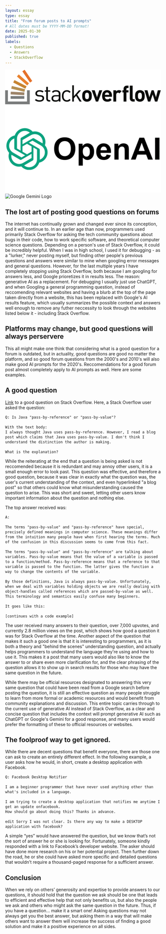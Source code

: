 ```yaml
---
layout: essay
type: essay
title: "From forum posts to AI prompts"
# All dates must be YYYY-MM-DD format!
date: 2025-01-30
published: true
labels:
  - Questions
  - Answers
  - StackOverflow
---
```


![Stack Overflow Logo](img/stack-overflow-logo-png-transparent.png)
![OpenAI Logo](img/open-ai-logo.png)
![Google Gemini Logo](img/Google_Gemini_logo.svg)

## The lost art of posting good questions on forums

The internet has continually grown and changed ever since its conception, and it will continue to. In an earlier age than now, programmers used primarily Stack Overflow for asking the tech community questions about bugs in their code, how to work specific software, and theoretical computer science questions. Depending on a person's use of Stack Overflow, it could be incredibly helpful. When I was in high school, I used it for debugging - as a "lurker," never posting myself, but finding other people's previous questions and answers were similar to mine when googling error messages and general questions. However, for the last multiple years I have completely stopping using Stack Overflow, both because I am googling for answers less, and Google prioretizes it in results less. The reason: generative AI as a replacement. For debugging I usually just use ChatGPT, and when Googling a general programming question, instead of reccomending relevant websites and having a blurb at the top of the page taken directly from a website, this has been replaced with Google's AI results feature, which usually summarizes the possible context and answers well enough to remove any futher neccessity to look through the websites listed below it - including Stack Overflow. 

## Platforms may change, but good questions will always perservere

This all might make one think that considering what is a good question for a forum is outdated, but in actuality, good questions are good no matter the platform, and so good forum questions from the 2000's and 2010's will also make good AI prompts for the 2020's. Reccomendations for a good forum post almost completely apply to AI prompts as well. Here are some examples.

## A good question

[Link](https://stackoverflow.com/questions/40480/is-java-pass-by-reference-or-pass-by-value) to a good question on Stack Overflow.
Here, a Stack Overflow user asked the question: 
```
Q: Is Java "pass-by-reference" or "pass-by-value"?

With the text body:
I always thought Java uses pass-by-reference. However, I read a blog post which claims that Java uses pass-by-value. I don't think I understand the distinction the author is making.

What is the explanation?
```

While the reiterating at the end that a question is being asked is not reccomended because it is redundant and may annoy other users, it is a small enough error to look past. This question was effective, and therefore a good question, because it was clear in exactly what the question was, the user's current understanding of the context, and even hyperlinked "a blog post" so that others could know what misunderstanding caused the question to arise. This was short and sweet, letting other users know important information about the question and nothing else.

The top answer received was:

```
A:

The terms "pass-by-value" and "pass-by-reference" have special, precisely defined meanings in computer science. These meanings differ from the intuition many people have when first hearing the terms. Much of the confusion in this discussion seems to come from this fact.

The terms "pass-by-value" and "pass-by-reference" are talking about variables. Pass-by-value means that the value of a variable is passed to a function/method. Pass-by-reference means that a reference to that variable is passed to the function. The latter gives the function a way to change the contents of the variable.

By those definitions, Java is always pass-by-value. Unfortunately, when we deal with variables holding objects we are really dealing with object-handles called references which are passed-by-value as well. This terminology and semantics easily confuse many beginners.

It goes like this:

[continues with a code example]

```
 
The user received many answers to their question, over 7,000 upvotes, and currently 2.8 million views on the post, which shows how good a question it was for Stack Overflow at the time. Another aspect of the question that makes it such a good one is that it is interesting to programmers, as it is both a theory and "behind the scenes" understanding question, and actually helps programmers to understand the language they're using and how to use it. This makes it a post that many users would also like to know the answer to or share even more clarification for, and the clear phrasing of the question allows it to show up in search results for those who may have the same question in the future. 

While there may be official resources designated to answering this very same question that could have been read from a Google search before posting the question, it is still an effective question as many people struggle to learn from more formal or academic resources and would benefit from community explanations and discussion. This entire topic carries through to the current use of generative AI instead of Stack Overflow, as a clear and concise question that includes the context will prompt generative AI such as ChatGPT or Google's Gemini for a good response, and many users would prefer the formatting of these to official resources or websites.



## The foolproof way to get ignored.

While there are decent questions that benefit everyone, there are those one can ask to create an entirely different effect. In the following example, a user asks how he would, in short, create a desktop application with Facebook.

```
Q: Facebook Desktop Notifier

I am a beginner programmer that have never used anything other than what's included in a language.

I am trying to create a desktop application that notifies me anytime I get an update onfacebook. 
How should go about doing this? Thanks in advance.

edit Sorry I was not clear. Is there any way to make a DESKTOP application with facebook?
```

A simple “yes” would have answered the question, but we know that’s not the sort of answer he or she is looking for. Fortunately, someone kindly responded with a link to Facebook’s developer website. The asker should have done more research on his or her potential project. Then further down the road, he or she could have asked more specific and detailed questions that wouldn’t require a thousand-paged response for a sufficient answer.

## Conclusion

When we rely on others’ generosity and expertise to provide answers to our questions, it should hold that the question we ask should be one that leads to efficient and effective help that not only benefits us, but also the people we ask and others who might ask the same question in the future. Thus, if you have a question… make it a smart one! Asking questions may not always get you the best answer, but asking them in a way that will make others want to answer them will increase the success of finding a good solution and make it a positive experience on all sides.
